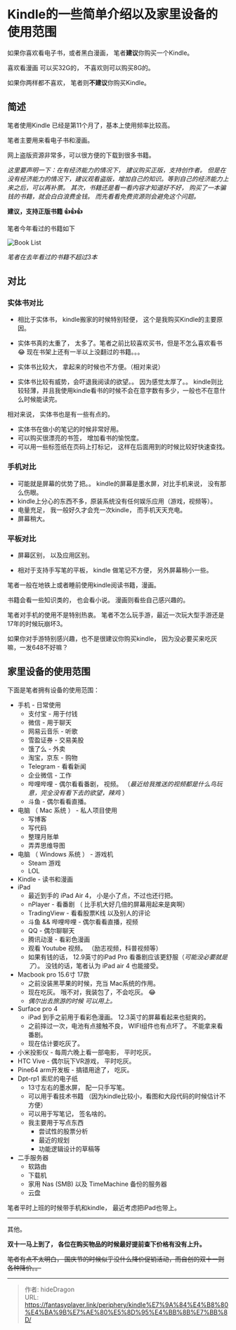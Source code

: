 # Kindle的一些简单介绍以及家里设备的使用范围


如果你喜欢看电子书，或者黑白漫画， 笔者**建议**你购买一个Kindle。  

喜欢看漫画 可以买32G的， 不喜欢则可以购买8G的。  

如果你两样都不喜欢， 笔者则**不建议**你购买Kindle。

## 简述

笔者使用Kindle 已经是第11个月了，基本上使用频率比较高。 

笔者主要用来看电子书和漫画。  

网上盗版资源非常多，可以很方便的下载到很多书籍。 

*这里要声明一下：在有经济能力的情况下， 建议购买正版，支持创作者。 但是在没有经济能力的情况下，建议观看盗版，增加自己的知识。等到自己的经济能力上来之后，可以再补票。 其次，书籍还是看一看内容才知道好不好， 购买了一本骗钱的书籍，就会白白浪费金钱。 而先看看免费资源则会避免这个问题。*

**建议，支持正版书籍 :+1::+1::+1:**

笔者今年看过的书籍如下

![Book List](/img/periphery/book_list.png)

*笔者在去年看过的书籍不超过3本*

## 对比

### 实体书对比

- 相比于实体书， kindle搬家的时候特别轻便， 这个是我购买Kindle的主要原因。

- 实体书真的太重了， 太多了。笔者之前比较喜欢买书，但是不怎么喜欢看书 :joy:  现在书架上还有一半以上没翻过的书籍。。。

- 实体书比较大， 拿起来的时候也不方便。（相对来说） 

- 实体书比较有威势，会吓退我阅读的欲望。。  因为感觉太厚了。。   kindle则比较轻薄，并且我使用kindle看书的时候不会在意字数有多少，一般也不在意什么时候能读完。

相对来说， 实体书也是有一些有点的。

- 实体书在做小的笔记的时候非常好用。
- 可以购买很漂亮的书签， 增加看书的愉悦度。
- 可以用一些标签纸在页码上打标记， 这样在后面用到的时候比较好快速查找。

### 手机对比

- 可能就是屏幕的优势了把。。  kindle的屏幕是墨水屏，对比手机来说， 没有那么伤眼。
- kindle上分心的东西不多，原装系统没有任何娱乐应用（游戏，视频等）。
- 电量充足， 我一般好久才会充一次kindle， 而手机天天充电。
- 屏幕稍大。

### 平板对比

- 屏幕区别， 以及应用区别。

- 相对于支持手写笔的平板， kindle 做笔记不方便， 另外屏幕稍小一些。 

笔者一般在地铁上或者睡前使用kindle阅读书籍，漫画。 

书籍会看一些知识类的， 也会看小说。 漫画则看些自己感兴趣的。

笔者对手机的使用不是特别热衷。 笔者不怎么玩手游，最近一次玩大型手游还是17年的时候玩崩坏3。

如果你对手游特别感兴趣，也不是很建议你购买kindle， 因为没必要买来吃灰嘛，一发648不好嘛？

## 家里设备的使用范围

下面是笔者拥有设备的使用范围：

- 手机   - 日常使用
  - 支付宝  - 用于付钱
  - 微信  - 用于聊天
  - 网易云音乐 - 听歌
  - 雪盈证券  -  交易美股
  - 饿了么  - 外卖
  - 淘宝，京东  - 购物
  - Telegram  - 看看新闻
  - 企业微信  - 工作
  - 哔哩哔哩 - 偶尔看看番剧， 视频。 （*最近给我推送的视频都是什么鸟玩意，完全没有看下去的欲望，辣鸡* ）
  - 斗鱼 - 偶尔看看直播。
- 电脑 （ Mac 系统 ）   -  私人项目使用
  - 写博客
  - 写代码
  - 整理月账单
  - 弄弄思维导图
- 电脑 （ Windows 系统 ）  - 游戏机
  - Steam 游戏
  - LOL 
- Kindle  - 读书和漫画
- iPad 
  - 最近到手的 iPad Air 4， 小是小了点，不过也还行把。
  - nPlayer  -  看番剧  （ 比手机大好几倍的屏幕用起来是爽啊）
  - TradingView  -  看看股票K线 以及别人的评论
  - 斗鱼 && 哔哩哔哩 - 偶尔看看直播，视频
  - QQ  - 偶尔聊聊天
  - 腾讯动漫 - 看彩色漫画
  - 观看 Youtube 视频。 （励志视频，科普视频等）
  - 如果有钱的话， 12.9英寸的iPad Pro 看番剧应该更舒服（*可能没必要就是了*）。 没钱的话，笔者认为 iPad air 4 也能接受。 
- Macbook pro 15.6寸  17款
  - 之前没装黑苹果的时候，充当 Mac系统的作用。
  - 现在吃灰。  哦不对，我装包了，不会吃灰。 :joy:
  - *偶尔出去旅游的时候 可以用上。*
- Surface pro 4
  - iPad 到手之前用于看彩色漫画。  12.3英寸的屏幕看起来也挺爽的。
  - 之前摔过一次，电池有点接触不良， WIFI组件也有点坏了。  不能拿来看番剧。
  - 现在估计要吃灰了。
- 小米投影仪 -  每周六晚上看一部电影， 平时吃灰。
- HTC Vive   -  偶尔玩下VR游戏， 平时吃灰。
- Pine64  arm开发板 - 搞错用途了， 吃灰。
- Dpt-rp1    索尼的电子纸 
  - 13寸左右的墨水屏， 配一只手写笔。
  - 可以用于看技术书籍 （因为kindle比较小，看图和大段代码的时候估计不方便）
  - 可以用于写笔记， 签名啥的。
  - 我主要用于写点东西
    - 尝试性的股票分析
    - 最近的规划
    - 功能逻辑设计的草稿等
- 二手服务器
  - 软路由
  - 下载机
  - 家用 Nas (SMB) 以及 TimeMachine 备份的服务器
  - 云盘

笔者平时上班的时候带手机和kindle， 最近考虑把iPad也带上。 

----

其他。

**双十一马上到了， 各位在购买物品的时候最好提前查下价格有没有上升。**

~~笔者有点不太明白， 国庆节的时候似乎没什么降价促销活动，而自创的双十一则各种降价。。~~


---

> 作者: hideDragon  
> URL: https://fantasyplayer.link/periphery/kindle%E7%9A%84%E4%B8%80%E4%BA%9B%E7%AE%80%E5%8D%95%E4%BB%8B%E7%BB%8D/  

